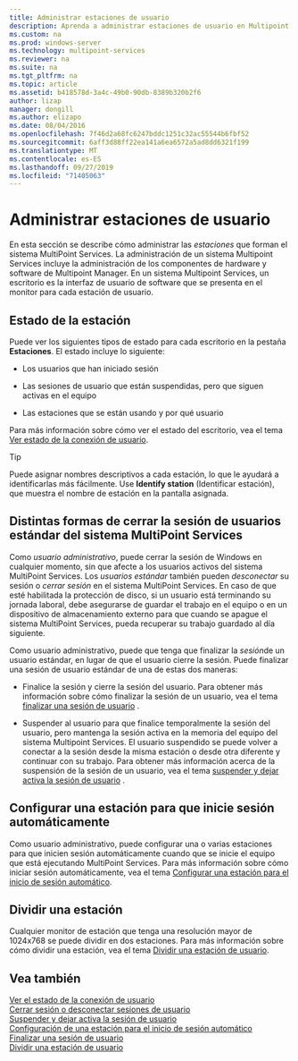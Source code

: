```yaml
---
title: Administrar estaciones de usuario
description: Aprenda a administrar estaciones de usuario en Multipoint Services
ms.custom: na
ms.prod: windows-server
ms.technology: multipoint-services
ms.reviewer: na
ms.suite: na
ms.tgt_pltfrm: na
ms.topic: article
ms.assetid: b418578d-3a4c-49b0-90db-8389b320b2f6
author: lizap
manager: dongill
ms.author: elizapo
ms.date: 08/04/2016
ms.openlocfilehash: 7f46d2a68fc6247bddc1251c32ac55544b6fbf52
ms.sourcegitcommit: 6aff3d88ff22ea141a6ea6572a5ad8dd6321f199
ms.translationtype: MT
ms.contentlocale: es-ES
ms.lasthandoff: 09/27/2019
ms.locfileid: "71405063"
---
```

# <a name="manage-user-stations"></a>Administrar estaciones de usuario
En esta sección se describe cómo administrar las *estaciones* que forman el sistema MultiPoint Services. La administración de un sistema Multipoint Services incluye la administración de los componentes de hardware y software de Multipoint Manager. En un sistema Multipoint Services, un escritorio es la interfaz de usuario de software que se presenta en el monitor para cada estación de usuario.  
  
## <a name="station-status"></a>Estado de la estación  
Puede ver los siguientes tipos de estado para cada escritorio en la pestaña **Estaciones**. El estado incluye lo siguiente:  
  
-   Los usuarios que han iniciado sesión  
  
-   Las sesiones de usuario que están suspendidas, pero que siguen activas en el equipo  
  
-   Las estaciones que se están usando y por qué usuario  
  
Para más información sobre cómo ver el estado del escritorio, vea el tema [Ver estado de la conexión de usuario](View-User-Connection-Status.md).  

>[!TIP] 
> Puede asignar nombres descriptivos a cada estación, lo que le ayudará a identificarlas más fácilmente. Use **Identify station** (Identificar estación), que muestra el nombre de estación en la pantalla asignada.
  
## <a name="different-ways-to-log-standard-users-off-of-the-multipoint-services-system"></a>Distintas formas de cerrar la sesión de usuarios estándar del sistema MultiPoint Services  
Como *usuario administrativo*, puede cerrar la sesión de Windows en cualquier momento, sin que afecte a los usuarios activos del sistema MultiPoint Services. Los *usuarios estándar* también pueden *desconectar* su sesión o *cerrar sesión* en el sistema MultiPoint Services. En caso de que esté habilitada la protección de disco, si un usuario está terminando su jornada laboral, debe asegurarse de guardar el trabajo en el equipo o en un dispositivo de almacenamiento externo para que cuando se apague el sistema MultiPoint Services, pueda recuperar su trabajo guardado al día siguiente.  
  
Como usuario administrativo, puede que tenga que finalizar la *sesión*de un usuario estándar, en lugar de que el usuario cierre la sesión. Puede finalizar una sesión de usuario estándar de una de estas dos maneras:  
  
-   Finalice la sesión y cierre la sesión del usuario. Para obtener más información sobre cómo finalizar la sesión de un usuario, vea el tema [finalizar una sesión de usuario](End-a-User-Session.md) .  
  
-   Suspender al usuario para que finalice temporalmente la sesión del usuario, pero mantenga la sesión activa en la memoria del equipo del sistema Multipoint Services. El usuario suspendido se puede volver a conectar a la sesión desde la misma estación o desde otra diferente y continuar con su trabajo. Para obtener más información acerca de la suspensión de la sesión de un usuario, vea el tema [suspender y dejar activa la sesión de usuario](Suspend-and-Leave-User-Session-Active.md) .  
  
## <a name="set-a-station-to-automatically-log-on"></a>Configurar una estación para que inicie sesión automáticamente  
Como usuario administrativo, puede configurar una o varias estaciones para que inicien sesión automáticamente cuando que se inicie el equipo que está ejecutando MultiPoint Services. Para más información sobre cómo iniciar sesión automáticamente, vea el tema [Configurar una estación para el inicio de sesión automático](Set-up-a-Station-for-Automatic-Logon.md).  
  
## <a name="split-a-station"></a>Dividir una estación  
Cualquier monitor de estación que tenga una resolución mayor de 1024x768 se puede dividir en dos estaciones. Para más información sobre cómo dividir una estación, vea el tema [Dividir una estación de usuario](Split-a-User-Station.md).  
  
## <a name="see-also"></a>Vea también  
[Ver el estado de la conexión de usuario](View-User-Connection-Status.md)  
[Cerrar sesión o desconectar sesiones de usuario](Log-off-or-Disconnect-User-Sessions.md)  
[Suspender y dejar activa la sesión de usuario](Suspend-and-Leave-User-Session-Active.md)  
[Configuración de una estación para el inicio de sesión automático](Set-up-a-Station-for-Automatic-Logon.md)  
[Finalizar una sesión de usuario](End-a-User-Session.md)  
[Dividir una estación de usuario](Split-a-User-Station.md)